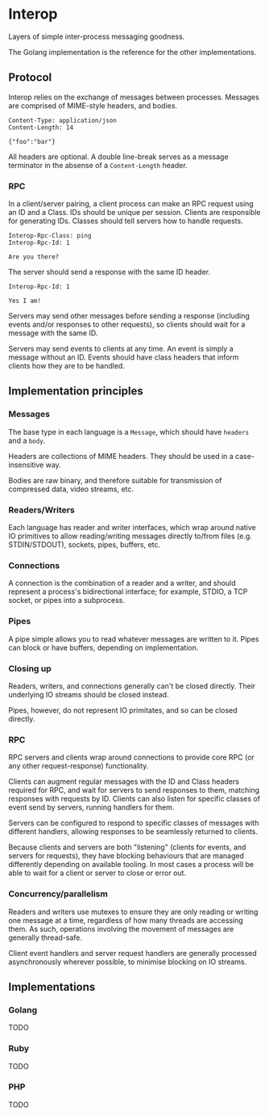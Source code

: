 # Interop

Layers of simple inter-process messaging goodness.

The Golang implementation is the reference for the other implementations.

## Protocol

Interop relies on the exchange of messages between processes. Messages are comprised of MIME-style headers, and bodies.

```plain
Content-Type: application/json
Content-Length: 14

{"foo":"bar"}
```

All headers are optional. A double line-break serves as a message terminator in the absense of a `Content-Length` header.

### RPC

In a client/server pairing, a client process can make an RPC request using an ID and a Class. IDs should be unique per session. Clients are responsible for generating IDs. Classes should tell servers how to handle requests.


```plain
Interop-Rpc-Class: ping
Interop-Rpc-Id: 1

Are you there?
```

The server should send a response with the same ID header.

```plain
Interop-Rpc-Id: 1

Yes I am!
```

Servers may send other messages before sending a response (including events and/or responses to other requests), so clients should wait for a message with the same ID.

Servers may send events to clients at any time. An event is simply a message without an ID. Events should have class headers that inform clients how they are to be handled.

## Implementation principles

### Messages

The base type in each language is a `Message`, which should have `headers` and a `body`.

Headers are collections of MIME headers. They should be used in a case-insensitive way.

Bodies are raw binary, and therefore suitable for transmission of compressed data, video streams, etc.

### Readers/Writers

Each language has reader and writer interfaces, which wrap around native IO primitives to allow reading/writing messages directly to/from files (e.g. STDIN/STDOUT), sockets, pipes, buffers, etc.

### Connections

A connection is the combination of a reader and a writer, and should represent a process's bidirectional interface; for example, STDIO, a TCP socket, or pipes into a subprocess.

### Pipes

A pipe simple allows you to read whatever messages are written to it. Pipes can block or have buffers, depending on implementation.

### Closing up

Readers, writers, and connections generally can't be closed directly. Their underlying IO streams should be closed instead.

Pipes, however, do not represent IO primitates, and so can be closed directly.

### RPC

RPC servers and clients wrap around connections to provide core RPC (or any other request-response) functionality.

Clients can augment regular messages with the ID and Class headers required for RPC, and wait for servers to send responses to them, matching responses with requests by ID. Clients can also listen for specific classes of event send by servers, running handlers for them.

Servers can be configured to respond to specific classes of messages with different handlers, allowing responses to be seamlessly returned to clients.

Because clients and servers are both "listening" (clients for events, and servers for requests), they have blocking behaviours that are managed differently depending on available tooling. In most cases a process will be able to wait for a client or server to close or error out.

### Concurrency/parallelism

Readers and writers use mutexes to ensure they are only reading or writing one message at a time, regardless of how many threads are accessing them. As such, operations involving the movement of messages are generally thread-safe.

Client event handlers and server request handlers are generally processed asynchronously wherever possible, to minimise blocking on IO streams.

## Implementations

### Golang

TODO

### Ruby

TODO

### PHP

TODO
